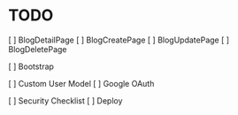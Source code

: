 # TODO

[ ] BlogDetailPage
[ ] BlogCreatePage
[ ] BlogUpdatePage
[ ] BlogDeletePage

[ ] Bootstrap

[ ] Custom User Model
[ ] Google OAuth

[ ] Security Checklist
[ ] Deploy